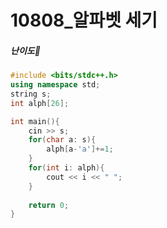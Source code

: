 # 10808_알파벳 세기

##### 난이도🔴

```c++
#include <bits/stdc++.h>
using namespace std;
string s;
int alph[26];

int main(){
	cin >> s;
	for(char a: s){
		alph[a-'a']+=1;
	}
	for(int i: alph){
		cout << i << " ";
	}
	
	return 0;
} 
```

